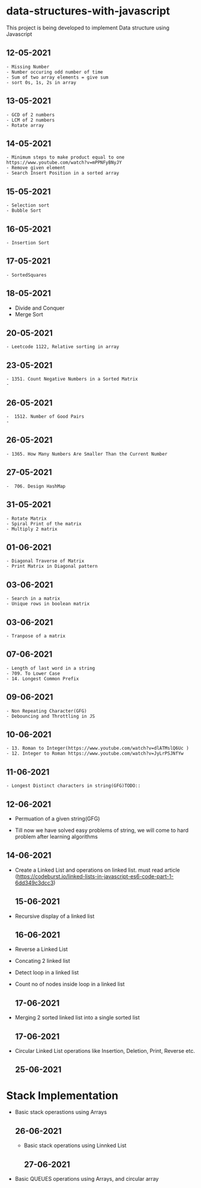 # data-structures-with-javascript

This project is being developed to implement Data structure using Javascript

## 12-05-2021

    - Missing Number
    - Number occuring odd number of time
    - Sum of two array elements = give sum
    - sort 0s, 1s, 2s in array

## 13-05-2021

    - GCD of 2 numbers
    - LCM of 2 numbers
    - Rotate array

## 14-05-2021

    - Minimum steps to make product equal to one https://www.youtube.com/watch?v=mPPNFyBNyJY
    - Remove given element
    - Search Insert Position in a sorted array

## 15-05-2021

    - Selection sort
    - Bubble Sort

## 16-05-2021

    - Insertion Sort

## 17-05-2021

    - SortedSquares

## 18-05-2021

- Divide and Conquer
- Merge Sort

## 20-05-2021

    - Leetcode 1122, Relative sorting in array

## 23-05-2021

    - 1351. Count Negative Numbers in a Sorted Matrix
    -

## 26-05-2021

    -  1512. Number of Good Pairs
    -

## 26-05-2021

    - 1365. How Many Numbers Are Smaller Than the Current Number

## 27-05-2021

    -  706. Design HashMap

## 31-05-2021

    - Rotate Matrix
    - Spiral Print of the matrix
    - Multiply 2 matrix

## 01-06-2021

    - Diagonal Traverse of Matrix
    - Print Matrix in Diagonal pattern

## 03-06-2021

    - Search in a matrix
    - Unique rows in boolean matrix

## 03-06-2021

    - Tranpose of a matrix

## 07-06-2021

    - Length of last word in a string
    - 709. To Lower Case
    - 14. Longest Common Prefix

## 09-06-2021

    - Non Repeating Character(GFG)
    - Debouncing and Throttling in JS

## 10-06-2021

    - 13. Roman to Integer(https://www.youtube.com/watch?v=dlATMslQ6Uc )
    - 12. Integer to Roman https://www.youtube.com/watch?v=JyLrPSJNfYw

## 11-06-2021

    - Longest Distinct characters in string(GFG)TODO::

## 12-06-2021

- Permuation of a given string(GFG)

- Till now we have solved easy problems of string, we will come to hard problem after learning algorithms

## 14-06-2021

- Create a Linked List and operations on linked list. must read article
  (https://codeburst.io/linked-lists-in-javascript-es6-code-part-1-6dd349c3dcc3)

  ## 15-06-2021

- Recursive display of a linked list

  ## 16-06-2021

- Reverse a Linked List
- Concating 2 linked list
- Detect loop in a linked list
- Count no of nodes inside loop in a linked list

  ## 17-06-2021

- Merging 2 sorted linked list into a single sorted list

  ## 17-06-2021

- Circular Linked List operations like Insertion, Deletion, Print, Reverse etc.

  ## 25-06-2021

# Stack Implementation

- Basic stack operastions using Arrays

  ## 26-06-2021

  - Basic stack operations using Linnked List

    ## 27-06-2021

- Basic QUEUES operations using Arrays, and circular array

